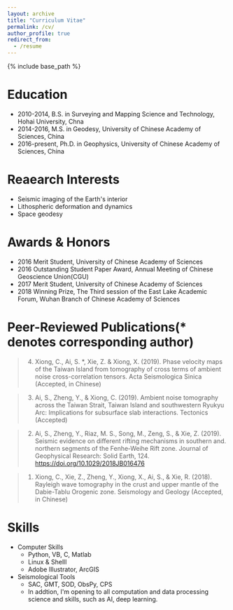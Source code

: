 ```yaml
---
layout: archive
title: "Curriculum Vitae"
permalink: /cv/
author_profile: true
redirect_from:
  - /resume
---
```


{% include base_path %}

Education
======
* 2010-2014, B.S. in Surveying and Mapping Science and Technology, Hohai University, Chna
* 2014-2016, M.S. in Geodesy, University of Chinese Academy of Sciences, China
* 2016-present, Ph.D. in Geophysics, University of Chinese Academy of Sciences, China

Reaearch Interests
=====
* Seismic imaging of the Earth's interior
* Lithospheric deformation and dynamics
* Space geodesy

Awards & Honors 
======
* 2016  Merit Student, University of Chinese Academy of Sciences
* 2016  Outstanding Student Paper Award, Annual Meeting of Chinese Geoscience Union(CGU)
* 2017  Merit Student, University of Chinese Academy of Sciences
* 2018  Winning Prize, The Third session of the East Lake Academic Forum, Wuhan Branch of Chinese Academy of Sciences

Peer-Reviewed Publications(* denotes corresponding author)
======
> 4. Xiong, C., Ai, S. *, Xie, Z. & Xiong, X. (2019). Phase velocity maps of the Taiwan Island from tomography of cross terms of ambient noise cross-correlation tensors. Acta Seismologica Sinica (Accepted, in Chinese)

> 3. Ai, S., Zheng, Y., & Xiong, C. (2019). Ambient noise tomography across the Taiwan Strait, Taiwan Island and southwestern Ryukyu Arc: Implications for subsurface slab interactions. Tectonics (Accepted)

> 2. Ai, S., Zheng, Y., Riaz, M. S., Song, M., Zeng, S., & Xie, Z. (2019). Seismic evidence on different rifting mechanisms in southern and. northern segments of the Fenhe‐Weihe Rift zone. Journal of Geophysical Research: Solid Earth, 124. https://doi.org/10.1029/2018JB016476

> 1. Xiong, C., Xie, Z., Zheng, Y., Xiong, X., Ai, S., & Xie, R. (2018). Rayleigh wave tomography in the crust and upper mantle of the Dabie-Tablu Orogenic zone. Seismology and Geology (Accepted, in Chinese)




  
Skills
======
* Computer Skills
  - Python, VB, C, Matlab
  - Linux & Shelll
  - Adobe Illustrator, ArcGIS
* Seismological Tools
  - SAC, GMT, SOD, ObsPy, CPS
  - In addtion, I'm opening to all computation and data processing science and skills, such as AI, deep learning.
